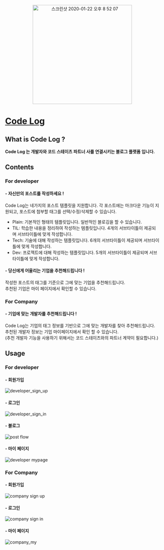 <p align="center"> 
<img width="324" alt="스크린샷 2020-01-22 오후 8 52 07" src="https://user-images.githubusercontent.com/54742523/75141203-d06d6400-5733-11ea-892c-41d6ba5f4213.png">
  
   
###
###
# [Code Log](http://code-log.s3-website.ap-northeast-2.amazonaws.com/)
## What is Code Log ?  
**Code Log 는 개발자와 코드 스테이츠 파트너 사를 연결시키는 블로그 플랫폼 입니다.**

## Contents

### For developer

#### - 자신만의 포스트를 작성하세요 !
  Code Log는 네가지의 포스트 템플릿을 지원합니다. 각 포스트에는 마크다운 기능이 지원되고,
포스트에 첨부할 태그를 선택/수정/삭제할 수 있습니다.  
  
  - Plain: 기본적인 형태의 템플릿입니다. 일반적인 블로깅을 할 수 있습니다.
  - TIL: 학습한 내용을 정리하여 작성하는 템플릿입니다. 4개의 서브타이틀이 제공되며 서브타이틀에 맞게 작성합니다.
  - Tech: 기술에 대해 작성하는 템플릿입니다. 6개의 서브타이틀이 제공되며 서브타이틀에 맞게 작성합니다.
  - Dev: 프로젝트에 대해 작성하는 템플릿입니다. 5개의 서브타이틀이 제공되며 서브타이틀에 맞게 작성합니다.

#### - 당신에게 어울리는 기업을 추천해드립니다 !
  작성한 포스트의 태그를 기준으로 그에 맞는 기업을 추천해드립니다.  
  추천된 기업은 마이 페이지에서 확인할 수 있습니다.

### For Company

#### - 기업에 맞는 개발자를 추천해드립니다 !
  Code Log는 기업의 태그 정보를 기반으로 그에 맞는 개발자를 찾아 추천해드립니다.  
  추천된 개발자 정보는 기업 마이페이지에서 확인 할 수 있습니다.  
    (추천 개발자 기능을 사용하기 위해서는 코드 스테이츠와의 파트너 계약이 필요합니다.)

  
## Usage

### For developer


#### - 회원가입  
![developer_sign_up](https://user-images.githubusercontent.com/54742523/75148803-dd924f00-5743-11ea-8a80-4183de17fd07.gif)  

#### - 로그인
  ![developer_sign_in](https://user-images.githubusercontent.com/54742523/75148906-20542700-5744-11ea-9ea2-da56d9674afe.gif)

#### - 블로그
![post flow](https://user-images.githubusercontent.com/54742523/75155955-6b763600-5754-11ea-9b59-c78505e92d27.gif)

#### - 마이 페이지
![developer mypage](https://user-images.githubusercontent.com/54742523/75155883-4da8d100-5754-11ea-918f-14acd7998851.gif)

### For Company


#### - 회원가입  
 ![company sign up](https://user-images.githubusercontent.com/54742523/75155819-310c9900-5754-11ea-9a40-429f6e27025d.gif)


#### - 로그인
![company sign in](https://user-images.githubusercontent.com/54742523/75155874-497cb380-5754-11ea-8cae-c468f9cc7f64.gif)

#### - 마이 페이지
![company_my](https://user-images.githubusercontent.com/52588807/75168812-d7639900-576a-11ea-8581-f48ec5b915dd.gif)

